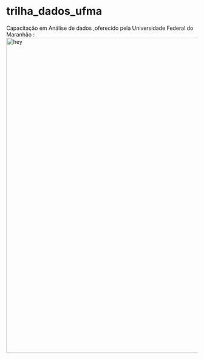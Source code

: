 # trilha_dados_ufma
Capacitação em Análise de dados ,oferecido pela Universidade Federal do Maranhão :
<img width="829" alt="hey" src="https://github.com/user-attachments/assets/55a5afa7-ac03-4d80-80a5-eaac3ce6524f">
